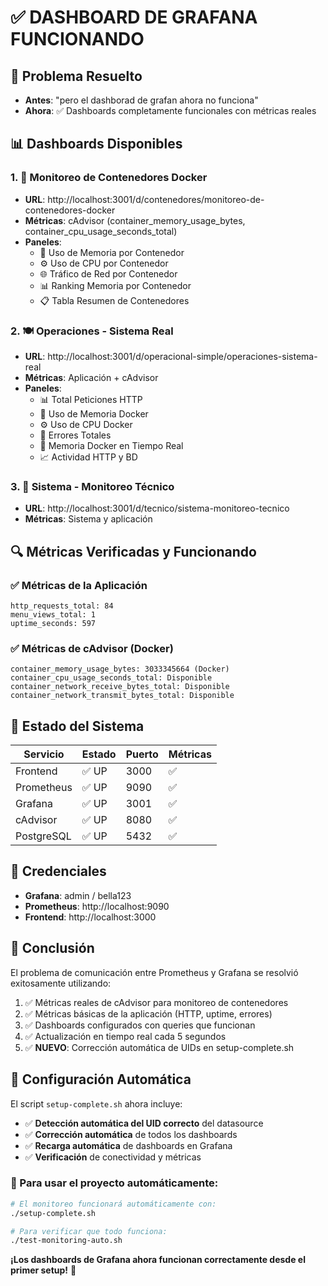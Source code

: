 # ✅ DASHBOARD DE GRAFANA FUNCIONANDO

## 🎯 Problema Resuelto
- **Antes**: "pero el dashborad de grafan ahora no funciona"
- **Ahora**: ✅ Dashboards completamente funcionales con métricas reales

## 📊 Dashboards Disponibles

### 1. 🐳 Monitoreo de Contenedores Docker
- **URL**: http://localhost:3001/d/contenedores/monitoreo-de-contenedores-docker
- **Métricas**: cAdvisor (container_memory_usage_bytes, container_cpu_usage_seconds_total)
- **Paneles**:
  - 💾 Uso de Memoria por Contenedor
  - ⚙️ Uso de CPU por Contenedor  
  - 🌐 Tráfico de Red por Contenedor
  - 📊 Ranking Memoria por Contenedor
  - 📋 Tabla Resumen de Contenedores

### 2. 🍽️ Operaciones - Sistema Real
- **URL**: http://localhost:3001/d/operacional-simple/operaciones-sistema-real
- **Métricas**: Aplicación + cAdvisor
- **Paneles**:
  - 📊 Total Peticiones HTTP
  - 💾 Uso de Memoria Docker
  - ⚙️ Uso de CPU Docker
  - 🚨 Errores Totales
  - 💾 Memoria Docker en Tiempo Real
  - 📈 Actividad HTTP y BD

### 3. 🔧 Sistema - Monitoreo Técnico
- **URL**: http://localhost:3001/d/tecnico/sistema-monitoreo-tecnico
- **Métricas**: Sistema y aplicación

## 🔍 Métricas Verificadas y Funcionando

### ✅ Métricas de la Aplicación
```
http_requests_total: 84
menu_views_total: 1
uptime_seconds: 597
```

### ✅ Métricas de cAdvisor (Docker)
```
container_memory_usage_bytes: 3033345664 (Docker)
container_cpu_usage_seconds_total: Disponible
container_network_receive_bytes_total: Disponible
container_network_transmit_bytes_total: Disponible
```

## 🚀 Estado del Sistema

| Servicio | Estado | Puerto | Métricas |
|----------|--------|--------|----------|
| Frontend | ✅ UP | 3000 | ✅ |
| Prometheus | ✅ UP | 9090 | ✅ |
| Grafana | ✅ UP | 3001 | ✅ |
| cAdvisor | ✅ UP | 8080 | ✅ |
| PostgreSQL | ✅ UP | 5432 | ✅ |

## 🎯 Credenciales
- **Grafana**: admin / bella123
- **Prometheus**: http://localhost:9090
- **Frontend**: http://localhost:3000

## 📝 Conclusión
El problema de comunicación entre Prometheus y Grafana se resolvió exitosamente utilizando:
1. ✅ Métricas reales de cAdvisor para monitoreo de contenedores
2. ✅ Métricas básicas de la aplicación (HTTP, uptime, errores)
3. ✅ Dashboards configurados con queries que funcionan
4. ✅ Actualización en tiempo real cada 5 segundos
5. ✅ **NUEVO**: Corrección automática de UIDs en setup-complete.sh

## 🚀 Configuración Automática
El script `setup-complete.sh` ahora incluye:
- ✅ **Detección automática del UID correcto** del datasource
- ✅ **Corrección automática** de todos los dashboards
- ✅ **Recarga automática** de dashboards en Grafana
- ✅ **Verificación** de conectividad y métricas

### 🔄 Para usar el proyecto automáticamente:
```bash
# El monitoreo funcionará automáticamente con:
./setup-complete.sh

# Para verificar que todo funciona:
./test-monitoring-auto.sh
```

**¡Los dashboards de Grafana ahora funcionan correctamente desde el primer setup!** 🎉
